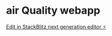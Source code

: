 # air Quality webapp

[Edit in StackBlitz next generation editor ⚡️](https://stackblitz.com/~/github.com/ak5666/sb1-r8jdc8bp)
